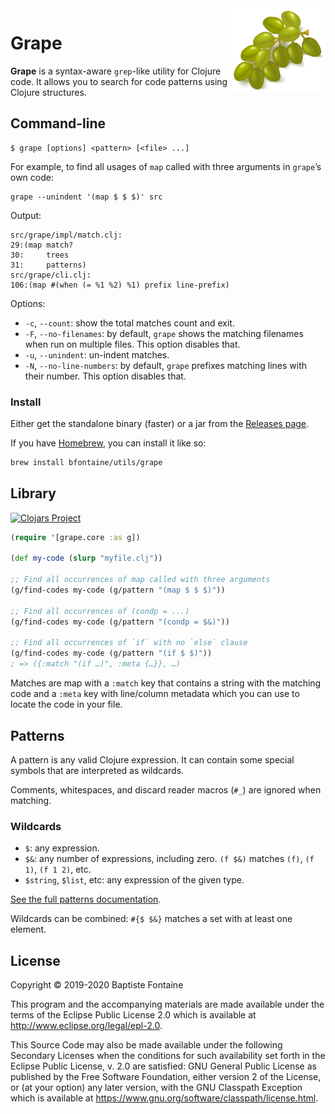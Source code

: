 <img align="right" width="150" alt="grapes." src="./doc/grapes.png"/>

# Grape
**Grape** is a syntax-aware `grep`-like utility for Clojure code. It allows you to search for code
patterns using Clojure structures.

## Command-line
```
$ grape [options] <pattern> [<file> ...]
```

For example, to find all usages of `map` called with three arguments in `grape`’s own code:

```
grape --unindent '(map $ $ $)' src
```
Output:
```
src/grape/impl/match.clj:
29:(map match?
30:     trees
31:     patterns)
src/grape/cli.clj:
106:(map #(when (= %1 %2) %1) prefix line-prefix)
```

Options:
* `-c`, `--count`: show the total matches count and exit.
* `-F`, `--no-filenames`: by default, `grape` shows the matching filenames when run on multiple files. This option
  disables that.
* `-u`, `--unindent`: un-indent matches.
* `-N`, `--no-line-numbers`: by default, `grape` prefixes matching lines with their number. This option disables that.

### Install
Either get the standalone binary (faster) or a jar from the [Releases page][releases].

[releases]: https://github.com/bfontaine/grape/releases

If you have [Homebrew](https://brew.sh), you can install it like so:
```bash
brew install bfontaine/utils/grape
```

## Library

[![Clojars Project](https://img.shields.io/clojars/v/bfontaine/grape.svg)](https://clojars.org/bfontaine/grape)


```clojure
(require '[grape.core :as g])

(def my-code (slurp "myfile.clj"))

;; Find all occurrences of map called with three arguments
(g/find-codes my-code (g/pattern "(map $ $ $)"))

;; Find all occurrences of (condp = ...)
(g/find-codes my-code (g/pattern "(condp = $&)"))

;; Find all occurrences of `if` with no `else` clause
(g/find-codes my-code (g/pattern "(if $ $)"))
; => ({:match "(if …)", :meta {…}}, …)
```

Matches are map with a `:match` key that contains a string with the matching
code and a `:meta` key with line/column metadata which you can use to locate
the code in your file.

## Patterns
A pattern is any valid Clojure expression. It can contain some special symbols
that are interpreted as wildcards.

Comments, whitespaces, and discard reader macros (`#_`) are ignored when
matching.

### Wildcards
* `$`: any expression.
* `$&`: any number of expressions, including zero. `(f $&)` matches `(f)`,
  `(f 1)`, `(f 1 2)`, etc.
* `$string`, `$list`, etc: any expression of the given type.

[See the full patterns documentation](./doc/Patterns.md).

Wildcards can be combined: `#{$ $&}` matches a set with at least one element.

[parcera]: https://github.com/carocad/parcera#parcera

## License

Copyright © 2019-2020 Baptiste Fontaine

This program and the accompanying materials are made available under the terms
of the Eclipse Public License 2.0 which is available at
http://www.eclipse.org/legal/epl-2.0.

This Source Code may also be made available under the following Secondary
Licenses when the conditions for such availability set forth in the Eclipse
Public License, v. 2.0 are satisfied: GNU General Public License as published
by the Free Software Foundation, either version 2 of the License, or (at your
option) any later version, with the GNU Classpath Exception which is available
at https://www.gnu.org/software/classpath/license.html.